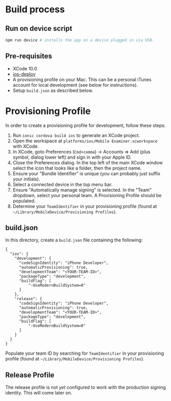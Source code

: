 # Build process

## Run on device script

```bash
npm run device # installs the app on a device plugged in via USB.
```

## Pre-requisites

- XCode 10.0
- [ios-deploy](https://www.npmjs.com/package/ios-deploy)
- A provisioning profile on your Mac. This can be a personal iTunes account for local development (see below for instructions).
- Setup `build.json` as described below.

# Provisioning Profile

In order to create a provisioning profile for development, follow these steps:

1.  Run `ionic cordova build ios` to generate an XCode project.
2.  Open the workspace at `platforms/ios/Mobile Examiner.xcworkspace` with XCode.
3.  In XCode, goto Preferences (`Cmd+comma`) -> Accounts => Add (plus symbol, dialog lower left) and sign in with your Apple ID.
4.  Close the Preferences dialog. In the top left of the main XCode window select the icon that looks like a folder, then the project name.
5.  Ensure your "Bundle Identifier" is unique (you can probably just suffix your initials).
6.  Select a connected device in the top menu bar.
7.  Ensure "Automatically manage signing" is selected. In the "Team" dropdown, select your personal team. A Provisioning Profile should be populated.
8.  Determine your `TeamIdentifier` in your provisioning profile (found at `~/Library/MobileDevice/Provisioning Profiles`).

## build.json

In this directory, create a `build.json` file containing the following:

```
{
  "ios": {
    "development": {
      "codeSignIdentity": "iPhone Developer",
      "automaticProvisioning": true,
      "developmentTeam": "<YOUR-TEAM-ID>",
      "packageType": "development",
      "buildFlag": [
          "-UseModernBuildSystem=0"
      ]
    },
    "release": {
      "codeSignIdentity": "iPhone Developer",
      "automaticProvisioning": true,
      "developmentTeam": "<YOUR-TEAM-ID>",
      "packageType": "development",
      "buildFlag": [
          "-UseModernBuildSystem=0"
      ]
    }
  }
}
```

Populate your team ID by searching for `TeamIdentifier` in your provisioning profile (found at `~/Library/MobileDevice/Provisioning Profiles`).

## Release Profile

The release profile is not _yet_ configured to work with the production signing identity. This will come later on.
